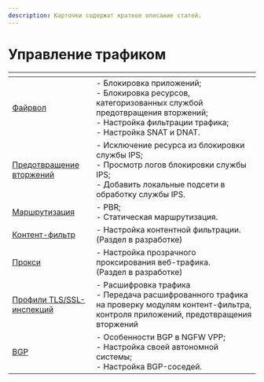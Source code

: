 ```yaml
---
description: Карточки содержат краткое описание статей.
---
```


# Управление трафиком

<table data-card-size="large" data-view="cards"><thead><tr><th></th><th></th></tr></thead><tbody><tr><td><a href="fairvol.md">Файрвол</a></td><td>- Блокировка приложений;<br>- Блокировка ресурсов, категоризованных службой предотвращения вторжений;<br>- Настройка фильтрации трафика;<br>- Настройка SNAT и DNAT.</td></tr><tr><td><a href="ips.md">Предотвращение вторжений</a></td><td>- Исключение ресурса из блокировки службы IPS;<br>- Просмотр логов блокировки службы IPS;<br>- Добавить локальные подсети в обработку службы IPS.</td></tr><tr><td><a href="routing.md">Маршрутизация</a></td><td>- PBR;<br>- Статическая маршрутизация.</td></tr><tr><td><a href="content-filter.md">Контент-фильтр</a></td><td>- Настройка контентной фильтрации. <br>(Раздел в разработке)</td></tr><tr><td><a href="proxy.md">Прокси</a></td><td>- Настройка прозрачного проксирования веб-трафика. <br>(Раздел в разработке)</td></tr><tr><td><a href="tls-inspection-security-profiles.md">Профили TLS/SSL-инспекций</a></td><td>- Расшифровка трафика<br>- Передача расшифрованного трафика на проверку модулям контент-фильтра, контроля приложений, предотвращения вторжений</td></tr><tr><td><a href="bgp.md">BGP</a></td><td>- Особенности BGP в NGFW VPP;<br>- Настройка своей автономной системы;<br>- Настройка BGP-соседей.</td></tr></tbody></table>
